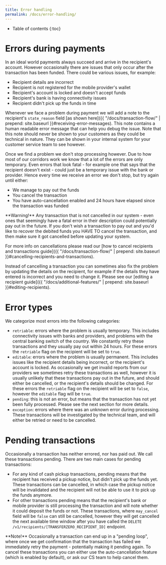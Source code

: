 ```yaml
---
title: Error handling
permalink: /docs/error-handling/
---
```


* Table of contents
{:toc}

# Errors during payments

In an ideal world payments always succeed and arrive in the recipient's account. However occasionally there are issues that only occur after the transaction has been funded. There could be various issues, for example:

* Recipient details are incorrect
* Recipient is not registered for the mobile provider's wallet
* Recipient's account is locked and doesn't accept funds
* Recipient's bank is having connectivity issues
* Recipient didn't pick up the funds in time

Whenever we face a problem during payment we will add a note to the recipient's `state_reason` field [as shown here]({{ "/docs/transaction-flow/" | prepend: site.baseurl }}#receiving-error-messages). This note contains a human readable error message that can help you debug the issue. Note that this note should never be shown to your customers as they could be technical in nature. They can be shown in your internal system for your customer service team to see however.

Once we find a problem we don't stop processing however. Due to how most of our corridors work we know that a lot of the errors are only temporary. Even errors that look fatal - for example one that says that the recipient doesn't exist - could just be a temporary issue with the bank or provider. Hence every time we receive an error we don't stop, but try again until either:

* We manage to pay out the funds
* You cancel the transaction
* You have auto-cancellation enabled and 24 hours have elapsed since the transaction was funded

<div class="alert alert-warning" markdown="1">
**Warning!** Any transaction that is not cancelled in our system - even ones that seemingly have a fatal error in their description could potentially pay out in the future. If you don't wish a transaction to pay out and you'd like to recover the debited funds you HAVE TO cancel the transaction, and then make sure it got cancelled before updating your system.
</div>

For more info on cancellations please read our [how to cancel recipients and transactions guide]({{ "/docs/transaction-flow/" | prepend: site.baseurl }}#cancelling-recipients-and-transactions).

Instead of cancelling a transaction you can sometimes also fix the problem by updating the details on the recipient, for example if the details they have entered is incorrect and you need to change it. Please see our [editing a recipient guide]({{ "/docs/additional-features/" | prepend: site.baseurl }}#editing-recipients).

# Error types

We categorize most errors into the following categories:

* `retriable`: errors where the problem is usually temporary. This includes connectivity issues with banks and providers, and problems with the central banking switch of the country. We constantly retry these transactions and they usually pay out within 24 hours. For these errors the `retriable` flag on the recipient will be set to `true`.
* `editable`: errors where the problem is usually permanent. This includes issues like the recipient details being incorrect, or the recipient's account is locked. As occasionally we get invalid reports from our providers we sometimes retry these transactions as well, however it is usually unlikely that these transactions pay out in the future, and should either be cancelled, or the recipient's details should be changed. For these errors the `retriable` flag on the recipient will be set to `false`, however the `editable` flag will be `true`.
* `pending`: this is not an error, but means that the transaction has not yet been fully processed. Please see the next section for more details.
* `exception`: errors where there was an unknown error during processing. These transactions will be investigated by the technical team, and will either be retried or need to be cancelled.

# Pending transactions

Occasionally a transaction has neither errored, nor has paid out. We call these transactions pending. There are two main cases for pending transactions:

* For any kind of cash pickup transactions, pending means that the recipient has received a pickup notice, but didn't pick up the funds yet. These transactions can be cancelled, in which case the pickup notice will be invalidated and the recipient will not be able to use it to pick up the funds anymore.
* For other transactions pending means that the recipient's bank or mobile provider is still processing the transaction and will note whether it could deposit the funds or not. These transactions, where `may_cancel` field will be `false` can still be cancelled, however they will get cancelled the next available time window after you have called the `DELETE /v1/recipients/[TRANSFERZERO_RECIPIENT_ID]` endpoint.

<div class="alert alert-info" markdown="1">
**Note!** Occasionally a transaction can end up in a "pending loop", where once we get confirmation that the transaction has failed we immediately retry the payment - potentially making it pending again. To cancel these transactions you can either use the auto-cancellation feature (which is enabled by default), or ask our CS team to help cancel them.
</div>
